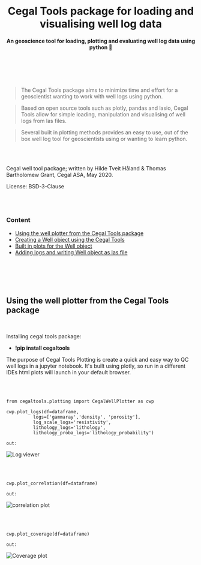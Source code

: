 <br>
<br>

<h1 style="text-align:center;"> Cegal Tools package for loading and visualising well log data</h1>
<h4 style="text-align:center;"> An geoscience tool for loading, plotting and evaluating well log data using python 🐍</h4>

<br><br>
    

    
<br>


> The Cegal Tools package aims to minimize time and effort for a geoscientist wanting to work with well logs using python.


> Based on open source tools such as plotly, pandas and lasio, Cegal Tools allow for simple loading, manipulation and visualising of well logs from las files.

    
> Several built in plotting methods provides an easy to use, out of the box well log tool for geoscientists using or wanting to learn python.

<br><br>



Cegal well tool package; written by Hilde Tveit Håland & Thomas Bartholomew Grant, Cegal ASA, May 2020.
    
    
License: BSD-3-Clause 

<br><br>

### Content

 * [Using the well plotter from the Cegal Tools package](#Using-the-well-plotter-from-the-Cegal-Tools-package) 
 * [Creating a Well object using the Cegal Tools](#Creating-a-Well-object-using-the-Cegal-Tools)
 * [Built in plots for the Well object](#Built-in-plots-for-the-Well-object) 
 * [Adding logs and writing Well object as las file](#Adding-logs-and-writing-Well-object-as-las-file)
 
 <br>

<br><br>

## Using the well plotter from the Cegal Tools package

<br>

Installing cegal tools package:

* **!pip install cegaltools**



The purpose of Cegal Tools Plotting is create a quick and easy way to QC well logs in a jupyter notebook. It's built using plotly, so run in a different IDEs html plots will launch in your default browser. 

<br><br>    

    from cegaltools.plotting import CegalWellPlotter as cwp
    
    cwp.plot_logs(df=dataframe, 
              logs=['gammaray','density', 'porosity'], 
              log_scale_logs='resistivity',
              lithology_logs='lithology', 
              lithology_proba_logs='lithology_probability')
              
    out:
 
![Log viewer](https://github.com/cegaltools/cegaltools/images/cwp_plot_logs.png)            


<br><br>

    cwp.plot_correlation(df=dataframe)

    out:

![correlation plot](https://github.com/cegaltools/cegaltools/images/cwp_correlation.png)

<br><br>

    cwp.plot_coverage(df=dataframe)

    out: 
 
![Coverage plot](https://github.com/cegaltools/cegaltools/images/cwp_plot_coverage.png)   

<br>

